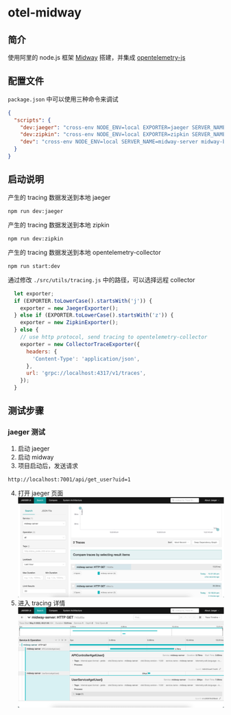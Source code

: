 # otel-midway

## 简介
使用阿里的 node.js 框架 [Midway](https://midwayjs.org/) 搭建，并集成
[opentelemetry-js](https://github.com/open-telemetry/opentelemetry-js)

## 配置文件
`package.json` 中可以使用三种命令来调试
```json
{
  "scripts": {
    "dev:jaeger": "cross-env NODE_ENV=local EXPORTER=jaeger SERVER_NAME=midway-server midway-bin dev --ts",
    "dev:zipkin": "cross-env NODE_ENV=local EXPORTER=zipkin SERVER_NAME=midway-server midway-bin dev --ts",
    "dev": "cross-env NODE_ENV=local SERVER_NAME=midway-server midway-bin dev --ts"
  }
}
```

## 启动说明
产生的 tracing 数据发送到本地 jaeger
```shell
npm run dev:jaeger
```

产生的 tracing 数据发送到本地 zipkin
```shell
npm run dev:zipkin
```

产生的 tracing 数据发送到本地 opentelemetry-collector
```shell
npm run start:dev
```

通过修改 `./src/utils/tracing.js` 中的路径，可以选择远程 collector
```javascript
  let exporter;
  if (EXPORTER.toLowerCase().startsWith('j')) {
    exporter = new JaegerExporter();
  } else if (EXPORTER.toLowerCase().startsWith('z')) {
    exporter = new ZipkinExporter();
  } else {
    // use http protocol, send tracing to opentelemetry-collector
    exporter = new CollectorTraceExporter({
      headers: {
        'Content-Type': 'application/json',
      },
      url: 'grpc://localhost:4317/v1/traces',
    });
  }
```

## 测试步骤

### jaeger 测试
1. 启动 jaeger
2. 启动 midway
3. 项目启动后，发送请求
```http request
http://localhost:7001/api/get_user?uid=1
```
4. 打开 jaeger 页面
![search 页面](img/jaeger-1.png)
5. 进入 tracing 详情
![tracing](img/jaeger-2.png)
